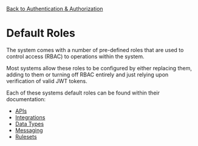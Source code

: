 [Back to Authentication & Authorization](/documentation/auth)

# Default Roles

The system comes with a number of pre-defined roles that are used to control access (RBAC) to operations within the system.

Most systems allow these roles to be configured by either replacing them, adding to them or turning off RBAC entirely and just relying upon verification of valid JWT tokens.

Each of these systems default roles can be found within their documentation:

*   [APIs](/documentation/apis/routes)
*   [Integrations](/documentation/integrations)
*   [Data Types](/documentation/data)
*   [Messaging](/documentation/messaging)
*   [Rulesets](/documentation/rulesets)